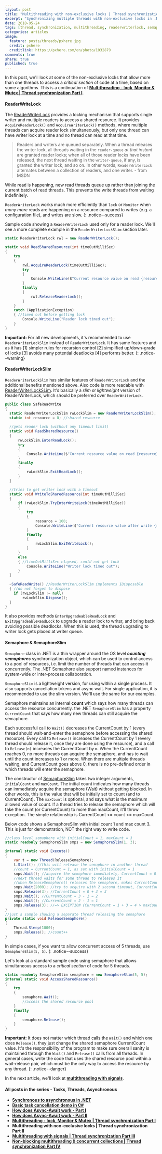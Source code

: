 ```yaml
---
layout: post
title: "Multithreading with non-exclusive locks | Thread synchronization Part II"
excerpt: "Synchronizing multiple threads with non-exclusive locks in .NET"
date: 2018-05-24
tags: [thread, synchronization, multithreading, readerwriterlock, semaphore, non-exclusive-locks]
categories: articles
image:
  feature: posts/threads/pxhere.jpg
  credit: pxhere
  creditlink: https://pxhere.com/en/photo/1032879
comments: true
share: true
published: true
---
```


In this post, we'll look at some of the non-exclusive locks that allow more than one threads to access a _critical section_ of code at a time, based on some algorithms. This is a continuation of **[Multithreading - lock, Monitor & Mutex &#124; Thread synchronization Part I](/articles/thread-synchronization-part-one/)**.

#### ReaderWriteLock

The [ReaderWriterLock](https://docs.microsoft.com/en-us/dotnet/api/system.threading.readerwriterlock?view=netframework-4.7.2) provides a locking mechanism that supports single writer and multiple readers to access a shared resource. It provides `AcquireReaderLock()` and `AcquireWriterLock()` methods, where multiple threads can acquire reader lock simultaneously, but only one thread can have writer lock at a time and no thread can read at that time.

> Readers and writers are queued separately. When a thread releases the writer lock, all threads waiting in the `reader-queue` *at that instant* are granted reader locks; when all of those reader locks have been released, the next thread waiting in the `writer-queue`, if any, is granted the writer lock, and so on. In other words, `ReaderWriterLock` alternates between a collection of readers, and one writer. - from MSDN

While read is happening, new read threads queue up rather than joining the current batch of read threads. This prevents the write threads from waiting indefinitely.

`ReaderWriterLock` works much more efficiently than `lock` or `Monitor` when _many more_ reads are happening on a resource compared to writes (e.g. a configuration file), and writes are slow.
{: .notice--success}

Sample code showing a `ReaderWriterLock` used only for a reader lock. We'll see a more complete example in the `ReaderWriterLockSlim` section later.

```csharp
static ReaderWriterLock rwl = new ReaderWriterLock();

static void ReadSharedResource(int timeOutMilliSec)
{
    try
    {
        rwl.AcquireReaderLock(timeOutMilliSec);
        try
        {
            Console.WriteLine($"Current resource value on read {resource}");
        }
        finally
        {
            rwl.ReleaseReaderLock();
        }
    }
    catch (ApplicationException)
    { //timed out before getting lock
        Console.WriteLine("Reader lock timed out");
    }
}
```

**Important:** For all new developments, it's recommended to use `ReaderWriterLockSlim` instead of `ReaderWriterLock`. It has same features and as it has [1] simpler rules for recursion control [2] simplified up/down-grade of locks [3] avoids many potential deadlocks [4] performs better.
{: .notice--warning}

#### ReaderWriterLockSlim

`ReaderWriterLockSlim` has similar features of `ReaderWriterLock` and the additional benefits mentioned above. Also code is more readable with [ReaderWriterLockSLim](https://docs.microsoft.com/en-us/dotnet/api/system.threading.readerwriterlockslim?view=netframework-4.7.2). It's basically a _slim_ or _lightweight_ version of ReaderWriterLock, which should be preferred over `ReaderWriterLock`.

```csharp
public class SafeReadWrite
{
  static ReaderWriterLockSlim rwLockSlim = new ReaderWriterLockSlim();
  static int resource = 0; //shared resource
  
  //gets reader lock (without any timeout limit)
  static void ReadSharedResource()
  {
      rwLockSlim.EnterReadLock();
      try
      {
          Console.WriteLine($"Current resource value on read {resource}");
      }
      finally
      {
          rwLockSlim.ExitReadLock();
      }
  }

  //tries to get writer lock with a timeout
  static void WriteToSharedResource(int timeOutMilliSec)
  {
      if (rwLockSlim.TryEnterWriteLock(timeOutMilliSec))
      {
          try
          {
              resource = 100;
              Console.WriteLine($"Current resource value after write {resource}");
          }
          finally
          {
              rwLockSlim.ExitWriteLock();
          }
      }
      else
      { //timeOutMilliSec elapsed, could not get lock
          Console.WriteLine("Writer lock timed out");
      }
  }
  
  ~SafeReadWrite() //ReaderWriterLockSlim implements IDisposable
  { //do not forget to dispose
    if (rwLockSlim != null)
        rwLockSlim.Dispose();
  }
}
```

It also provides methods `EnterUpgradeableReadLock` and `ExitUpgradeableReadLock` to upgrade a reader lock to writer, and bring back avoiding possible deadlocks. When this is used, the thread upgrading to writer lock gets placed at writer queue.

#### Semaphore & SemaphoreSlim

`Semaphore` class in .NET is a thin wrapper around the OS level _**counting semaphores**_ synchronization object, which can be used to control access to a pool of resources, i.e. limit the number of threads that can access it concurrently. The .NET [Semaphore](https://docs.microsoft.com/en-us/dotnet/api/system.threading.semaphore?view=netcore-2.0) also support named instances for system-wide or inter-process collaboration.

`SemaphoreSlim` is a lightweight version, for using within a single process. It also supports cancellation tokens and async wait. For single application, it is recommended to use the slim version. We'll use the same for our examples.

Semaphore maintains an internal **count** which says how many threads can access the resource concurrently. the .NET `SemaphoreSlim` has a  property `CurrentCount` that says how many new threads can still acquire the semaphore.

Each successful call to `Wait()` decreases the CurrentCount by 1 (every thread should wait-and-enter the semaphore before accessing the shared resource). Every call to `Release()` increases the CurrentCount by 1 (every thread should release it, once they are done using the resource), and a call to `Release(n)` increases the CurrentCount by `n`. When the CurrentCount reaches 0, no more threads can acquire the semaphore, and has to wait until the count increases to 1 or more. When there are multiple threads waiting, and CurrentCount goes above 0, there is no pre-defined order in which threads will enter the semaphore.

The constructor of [SemaphoreSlim](https://docs.microsoft.com/en-us/dotnet/api/system.threading.semaphoreslim?view=netframework-4.7.2) takes two integer arguments, `initialCount` and `maxCount`. The initial count indicates how many threads can immediately acquire the semaphore (Wait) without getting blocked. In other words, this is the value that will be initially set to count (and to CurrentCount). The `maxCount` is optional, and says what is the maximum allowed value of count. If a thread tries to release the semaphore which will take the count (or CurrentCount) to more than maxCount, it'll throw exception. The simple relationship is CurrentCount <= count <= maxCount.

Below code shows a SemaphoreSlim with initial count 1 and max count 3. This is just for demonstration, NOT the right way to write code.

```csharp
//class level semaphore with initialCount = 1, maxCount = 3
static readonly SemaphoreSlim smps = new SemaphoreSlim(1, 3);

internal static void Execute()
{
    var t = new Thread(ReleaseSemaphore);
    t.Start(); //this will release the semaphore in another thread
    //count = CurrentCount = 1, as set with initialCount = 1
    smps.Wait(); //acquire the semaphore immediately, CurrentCount = 0
    //next thread waits for some thread to releases it
    //when ReleaseSemaphore() releases the semaphore, makes CurrentCount = 1
    smps.Wait(2000); //try to acquire with 2 second timeout, CurrentCount = 0
    smps.Release(3); //CurrentCount = 0 + 3 = 3
    smps.Wait(); //CurrentCount = 3 - 1 = 2
    smps.Wait(); //CurrentCount = 2 - 1 = 1
    smps.Release(3); //=> EXCEPTION (CurrentCount = 1 + 3 = 4 > maxCount 3)
}
//just a sample showing a separate thread releasing the semaphore
private static void ReleaseSemaphore()
{
    Thread.Sleep(1000);
    smps.Release(); //count++
}
```

In simple cases, if you want to allow concurrent access of 5 threads, use `SemaphoreSlim(5, 5)`.
{: .notice--success}

Let's look at a standard sample code using semaphore that allows simultaneous access to a _critical section_ of code for 5 threads.

```csharp
static readonly SemaphoreSlim semaphore = new SemaphoreSlim(5, 5);
internal static void AccessSharedResource()
{
    try
    {
        semaphore.Wait();
        //access the shared resource pool
    }
    finally
    {
        semaphore.Release();
    }
}
```

**Important:** It does not matter which thread calls the `Wait()` and which one does `Release()`, they just change the shared semaphore CurrentCount value. It's the responsibility of the program to make sure overall sanity is maintained through the `Wait()` and `Release()` calls from all threads. In general cases, write the code that uses the shared resource pool within a wait-release pair, which must be the only way to access the resource by any thread.
{: .notice--danger}

In the next article, we'll look at **[multithreading with signals](/articles/thread-synchronization-part-three/)**.

#### All posts in the series - Tasks, Threads, Asynchronous

* **[Synchronous to asynchronous in .NET](/articles/sync-to-async-in-dotnet/)**
* **[Basic task cancellation demo in C#](/articles/task-cancellation/)**
* **[How does Async-Await work - Part I](/articles/async-await/)**
* **[How does Async-Await work - Part II](/articles/async-await-2/)**
* **[Multithreading - lock, Monitor & Mutex &#124; Thread synchronization Part I](/articles/thread-synchronization-part-one/)**
* **Multithreading with non-exclusive locks &#124; Thread synchronization Part II**
* **[Multithreading with signals &#124; Thread synchronization Part III](/articles/thread-synchronization-part-three/)**
* **[Non-blocking multithreading & concurrent collections &#124; Thread synchronization Part IV](/articles/thread-synchronization-part-four/)**